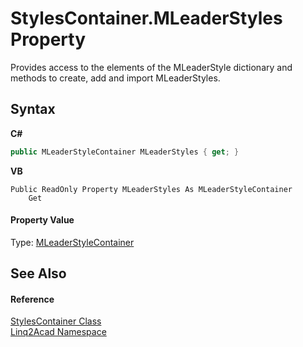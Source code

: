 # StylesContainer.MLeaderStyles Property 
 

Provides access to the elements of the MLeaderStyle dictionary and methods to create, add and import MLeaderStyles.

## Syntax

**C#**<br />
``` C#
public MLeaderStyleContainer MLeaderStyles { get; }
```

**VB**<br />
``` VB
Public ReadOnly Property MLeaderStyles As MLeaderStyleContainer
	Get
```


#### Property Value
Type: <a href="T_Linq2Acad_MLeaderStyleContainer.md">MLeaderStyleContainer</a>

## See Also


#### Reference
<a href="T_Linq2Acad_StylesContainer.md">StylesContainer Class</a><br /><a href="N_Linq2Acad.md">Linq2Acad Namespace</a><br />
